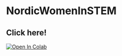 # NordicWomenInSTEM

## Click here! 
<a target="_blank" href="https://colab.research.google.com/github/laumonfe/NordicWomenInSTEM/blob/main/funMath_collab.ipynb">
  <img src="https://colab.research.google.com/assets/colab-badge.svg" alt="Open In Colab"/>
</a>
